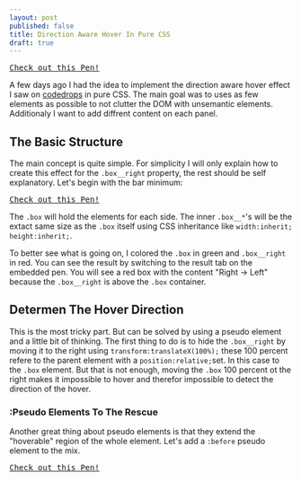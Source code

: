 ```yaml
---
layout: post
published: false
title: Direction Aware Hover In Pure CSS
draft: true
---
```


<pre class="codepen" data-height="300" data-type="result" data-href="162ba1b75de88267c79052fb6c431c70" data-user="FWeinb" data-safe="true"><code></code><a href="http://codepen.io/FWeinb/pen/xgCwL">Check out this Pen!</a></pre>

A few days ago I had the idea to implement the direction aware hover effect I saw on [codedrops](http://tympanus.net/TipsTricks/DirectionAwareHoverEffect/) in pure CSS. The main goal was to uses as few elements as possible to not clutter the DOM with unsemantic elements. Additionaly I want to add diffrent content on each panel. 

## The Basic Structure

The main concept is quite simple. For simplicity I will only explain how to create this effect for the `.box__right` property, the rest should be self explanatory. Let's begin with the bar minimum: 
<pre class="codepen" data-height="300" data-type="css" data-href="882abf79f7211b64071f84614b149c4c" data-user="FWeinb" data-safe="true"><code></code><a href="http://codepen.io/FWeinb/pen/hDgKr">Check out this Pen!</a></pre>

The `.box` will hold the elements for each side. The inner `.box__*`'s will be the extact same size as the `.box` itself using CSS inheritance like `width:inherit;` `height:inherit;`.

To better see what is going on, I colored the `.box` in green and `.box__right` in red. You can see the result by switching to the result tab on the embedded pen. You will see a red box with the content "Right → Left" because the `.box__right` is above the `.box` container. 

## Determen The Hover Direction 

This is the most tricky part. But can be solved by using a pseudo element and a little bit of thinking. The first thing to do is to hide the `.box__right` by moving it to the right using `transform:translateX(100%);` these 100 percent refere to the parent element with a `position:relative;`set. In this case to the `.box` element. 
But that is not enough, moving the `.box` 100 percent ot the right makes it impossible to hover and therefor impossible to detect the direction of the hover. 

### :Pseudo Elements To The Rescue 

Another great thing about pseudo elements is that they extend the "hoverable" region of the whole element. Let's add a `:before` pseudo element to the mix. 

<pre class="codepen" data-height="400" data-type="result" data-href="7e9b4dfe299e0ef903ad66f77384fda4" data-user="FWeinb" data-safe="true"><code></code><a href="http://codepen.io/FWeinb/pen/iaJLG">Check out this Pen!</a></pre>






<script async src="http://codepen.io/assets/embed/ei.js"></script>
